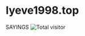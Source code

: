 # lyeve1998.top
SAYINGS
![Total visitor](https://visitor-count-badge.herokuapp.com/total.svg?repo_id=${lyeveyin/lyeve1998.top})

